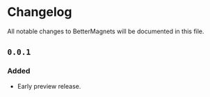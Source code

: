 # Changelog

All notable changes to BetterMagnets will be documented in this file.

## `0.0.1`
### Added
- Early preview release.
